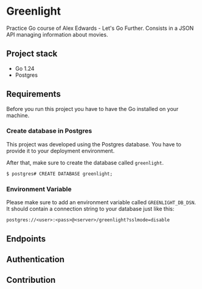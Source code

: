 # Greenlight

Practice Go course of Alex Edwards - Let's Go Further. Consists in a JSON API managing information about movies.

## Project stack
- Go 1.24
- Postgres 

## Requirements

Before you run this project you have to have the Go installed on your machine.

### Create database in Postgres

This project was developed using the Postgres database. You have to provide it to your deployment environment.

After that, make sure to create the database called `greenlight`.

```
$ postgres# CREATE DATABASE greenlight;
```

### Environment Variable
Please make sure to add an environment variable called `GREENLIGHT_DB_DSN`. It should contain a connection string to your database just like this:

```
postgres://<user>:<pass>@<server>/greenlight?sslmode=disable
``` 

## Endpoints

## Authentication

## Contribution